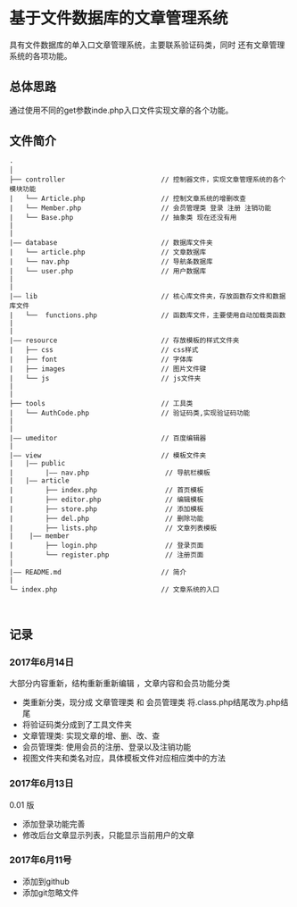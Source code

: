 # 基于文件数据库的文章管理系统 
具有文件数据库的单入口文章管理系统，主要联系验证码类，同时
还有文章管理系统的各项功能。

## 总体思路 
通过使用不同的get参数inde.php入口文件实现文章的各个功能。

## 文件简介 

```
·
│
├── controller                        // 控制器文件，实现文章管理系统的各个模块功能
|	└── Article.php                   // 控制文章系统的增删改查
|	└── Member.php                    // 会员管理类 登录 注册 注销功能 
|   └── Base.php                      // 抽象类 现在还没有用
|
|
|—— database                          // 数据库文件夹
|	└── article.php                   // 文章数据库
|	└── nav.php                       // 导航条数据库
|	└── user.php                      // 用户数据库
|
|
|—— lib                               // 核心库文件夹，存放函数存文件和数据库文件
|	└──  functions.php                // 函数库文件，主要使用自动加载类函数
|
|
|—— resource                          // 存放模板的样式文件夹
|	├── css                    		  // css样式
|	├── font                          // 字体库
|	├── images                 		  // 图片文件键
|	└── js						      // js文件夹
|
|
├── tools                             // 工具类
|   └── AuthCode.php                  // 验证码类,实现验证码功能  
|
|
|—— umeditor                          // 百度编辑器
|
|—— view                              // 模板文件夹 
|   |—— public
|        |—— nav.php                   // 导航栏模板
|   |—— article
|        ├── index.php                 // 首页模板
|        ├── editor.php                // 编辑模板
|        ├── store.php                 // 添加模板
|        ├── del.php                   // 删除功能 
|        ├── lists.php                 // 文章列表模板
|    |—— member
|	     ├── login.php                 // 登录页面
|        └── register.php              // 注册页面
|
|—— README.md                         // 简介
|
└─ index.php                          // 文章系统的入口



```

## 记录 

### 2017年6月14日 

 大部分内容重新，结构重新重新编辑 ，文章内容和会员功能分类 
* 类重新分类，现分成 文章管理类 和 会员管理类  将.class.php结尾改为.php结尾
* 将验证码类分成到了工具文件夹
* 文章管理类: 实现文章的增、删、改、查 
* 会员管理类: 使用会员的注册、登录以及注销功能 
* 视图文件夹和类名对应，具体模板文件对应相应类中的方法



### 2017年6月13日 
0.01 版
* 添加登录功能完善 
* 修改后台文章显示列表，只能显示当前用户的文章


### 2017年6月11号
* 添加到github
* 添加git忽略文件


